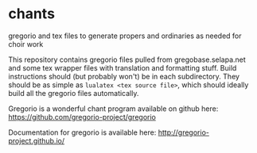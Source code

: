 # chants
gregorio and tex files to generate propers and ordinaries as needed for choir work

This repository contains gregorio files pulled from gregobase.selapa.net and some tex wrapper files with translation and
formatting stuff.
Build instructions should (but probably won't) be in each subdirectory. They should be as simple as
`lualatex <tex source file>`, which should ideally build all the gregorio files automatically.

Gregorio is a wonderful chant program available on github here: https://github.com/gregorio-project/gregorio

Documentation for gregorio is available here: http://gregorio-project.github.io/
